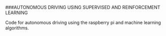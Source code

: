 ###AUTONOMOUS DRIVING USING SUPERVISED AND REINFORCEMENT LEARNING

Code for autonomous driving using the raspberry pi and machine learning algorithms.

